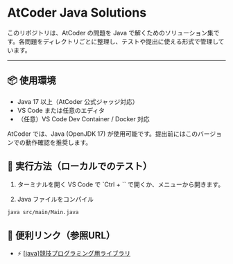 # AtCoder Java Solutions

このリポジトリは、AtCoder の問題を Java で解くためのソリューション集です。各問題をディレクトリごとに整理し、テストや提出に使える形式で管理しています。

---

## 📦 使用環境

- Java 17 以上（AtCoder 公式ジャッジ対応）
- VS Code または任意のエディタ
- （任意）VS Code Dev Container / Docker 対応

AtCoder では、Java (OpenJDK 17) が使用可能です。提出前にはこのバージョンでの動作確認を推奨します。

## 🧪 実行方法（ローカルでのテスト）

1. ターミナルを開く
VS Code で `Ctrl + `` で開くか、メニューから開きます。

2. Java ファイルをコンパイル
```sh
java src/main/Main.java
```
## 🔗 便利リンク（参照URL）

- ⚡ [[java]競技プログラミング用ライブラリ](https://qiita.com/sk7771188/items/dd53b76d38ef26660ce3)
